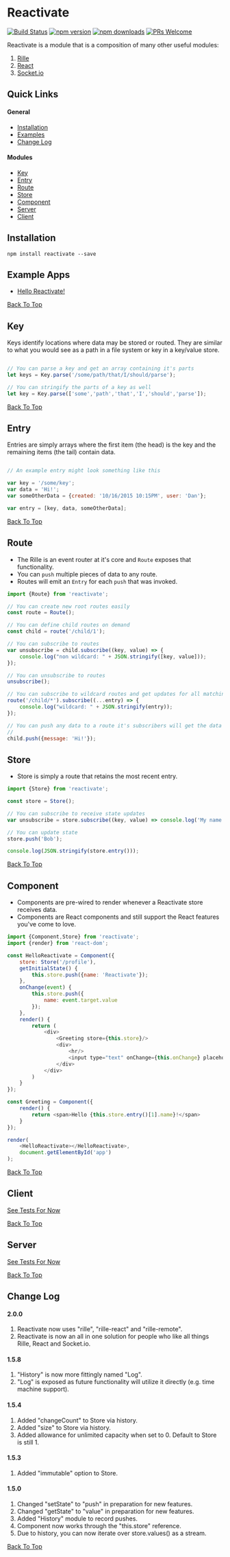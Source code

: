 # Reactivate

[![Build Status](https://img.shields.io/travis/dbmeads/reactivate/master.svg?style=flat-square)](https://travis-ci.org/dbmeads/reactivate)
[![npm version](https://img.shields.io/npm/v/reactivate.svg?style=flat-square)](https://www.npmjs.com/package/reactivate)
[![npm downloads](https://img.shields.io/npm/dm/reactivate.svg?style=flat-square)](https://www.npmjs.com/package/reactivate)
[![PRs Welcome](https://img.shields.io/badge/PRs-welcome-brightgreen.svg?style=flat-square)](CONTRIBUTING.md#pull-requests)

Reactivate is a module that is a composition of many other useful modules:

1. [Rille](http://rille.io)
2. [React](https://facebook.github.io/react/)
3. [Socket.io](http://socket.io/)

## Quick Links

#### General
* [Installation](#installation)
* [Examples](#example-apps)
* [Change Log](#change-log)

#### Modules
* [Key](#key)
* [Entry](#entry)
* [Route](#route)
* [Store](#store)
* [Component](#component)
* [Server](#server)
* [Client](#client)

## Installation

`npm install reactivate --save`

## Example Apps

* [Hello Reactivate!](https://github.com/dbmeads/reactivate.helloworld)

[Back To Top](#quick-links)

## Key

Keys identify locations where data may be stored or routed.  They are similar to what you would see as a path in a file system or key in a key/value store.

```js

// You can parse a key and get an array containing it's parts
let keys = Key.parse('/some/path/that/I/should/parse');

// You can stringify the parts of a key as well
let key = Key.parse(['some','path','that','I','should','parse']);

```

[Back To Top](#quick-links)

## Entry

Entries are simply arrays where the first item (the head) is the key and the remaining items (the tail) contain data.

```js

// An example entry might look something like this

var key = '/some/key';
var data = 'Hi!';
var someOtherData = {created: '10/16/2015 10:15PM', user: 'Dan'};

var entry = [key, data, someOtherData];

```


[Back To Top](#quick-links)

## Route

* The Rille is an event router at it's core and `Route` exposes that functionality.
* You can `push` multiple pieces of data to any route.
* Routes will emit an `Entry` for each `push` that was invoked.

```js
import {Route} from 'reactivate';

// You can create new root routes easily
const route = Route();

// You can define child routes on demand
const child = route('/child/1');

// You can subscribe to routes
var unsubscribe = child.subscribe((key, value) => {
    console.log("non wildcard: " + JSON.stringify([key, value]));
});

// You can unsubscribe to routes
unsubscribe();

// You can subscribe to wildcard routes and get updates for all matching routes
route('/child/*').subscribe((...entry) => {
    console.log("wildcard: " + JSON.stringify(entry));
});

// You can push any data to a route it's subscribers will get the data
// 
child.push({message: 'Hi!'});
```

## Store

* Store is simply a route that retains the most recent entry.

```js
import {Store} from 'reactivate';

const store = Store();

// You can subscribe to receive state updates
var unsubscribe = store.subscribe((key, value) => console.log('My name is ' + value + '!'));

// You can update state
store.push('Bob');

console.log(JSON.stringify(store.entry()));

```

[Back To Top](#quick-links)

## Component

* Components are pre-wired to render whenever a Reactivate store receives data.
* Components are React components and still support the React features you've come to love.

```js
import {Component,Store} from 'reactivate';
import {render} from 'react-dom';

const HelloReactivate = Component({
    store: Store('/profile'),
    getInitialState() {
        this.store.push({name: 'Reactivate'});
    },
    onChange(event) {
        this.store.push({
            name: event.target.value
        });
    },
    render() {
        return (
            <div>
                <Greeting store={this.store}/>
                <div>
                    <hr/>
                    <input type="text" onChange={this.onChange} placeholder="Enter Name"/>
                </div>
            </div>
        )
    }
});

const Greeting = Component({
    render() {
        return <span>Hello {this.store.entry()[1].name}!</span>
    }
});

render(
    <HelloReactivate></HelloReactivate>,
    document.getElementById('app')
);
```

[Back To Top](#quick-links)

## Client

[See Tests For Now](https://github.com/dbmeads/rille-remote/blob/master/test/Remote.spec.js)

[Back To Top](#quick-links)

## Server

[See Tests For Now](https://github.com/dbmeads/rille-remote/blob/master/test/Remote.spec.js)

[Back To Top](#quick-links)

## Change Log

#### 2.0.0
1. Reactivate now uses "rille", "rille-react" and "rille-remote".
2. Reactivate is now an all in one solution for people who like all things Rille, React and Socket.io.

#### 1.5.8
1. "History" is now more fittingly named "Log".
2. "Log" is exposed as future functionality will utilize it directly (e.g. time machine support).

#### 1.5.4
1. Added "changeCount" to Store via history.
2. Added "size" to Store via history.
3. Added allowance for unlimited capacity when set to 0.  Default to Store is still 1.

#### 1.5.3
1. Added "immutable" option to Store.

#### 1.5.0                      
1. Changed "setState" to "push" in preparation for new features. 
2. Changed "getState" to "value" in preparation for new features.
3. Added "History" module to record pushes.
4. Component now works through the "this.store" reference.
5. Due to history, you can now iterate over store.values() as a stream.

[Back To Top](#quick-links)